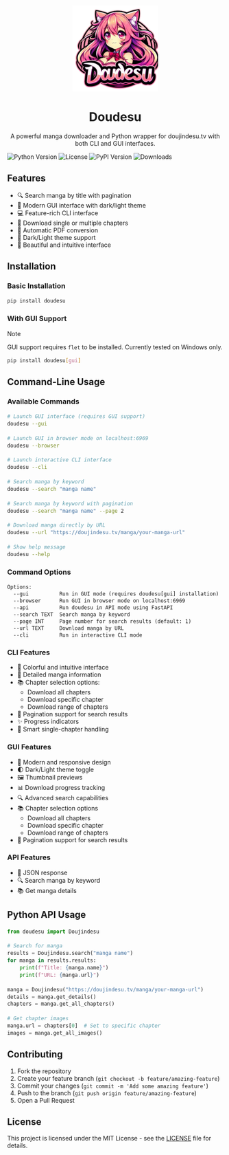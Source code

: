 <div align="center">
    <img src="https://github.com/MhankBarBar/doudesu/blob/master/doudesu/assets/images/logo.png?raw=true" alt="logo" width="200">
    <h1>Doudesu</h1>
    <p>A powerful manga downloader and Python wrapper for doujindesu.tv with both CLI and GUI interfaces.</p>
</div>

![Python Version](https://img.shields.io/pypi/pyversions/doudesu?logo=python)
![License](https://img.shields.io/pypi/l/doudesu?logo=gnu)
![PyPI Version](https://img.shields.io/pypi/v/doudesu?logo=pypi)
![Downloads](https://img.shields.io/pypi/dm/doudesu?logo=pypi)

## Features

- 🔍 Search manga by title with pagination
- 📱 Modern GUI interface with dark/light theme
- 💻 Feature-rich CLI interface
- 📖 Download single or multiple chapters
- 📑 Automatic PDF conversion
- 🌙 Dark/Light theme support
- 🎨 Beautiful and intuitive interface

## Installation

### Basic Installation
```bash
pip install doudesu
```

### With GUI Support
> [!NOTE]
> GUI support requires `flet` to be installed.
> Currently tested on Windows only.
```bash
pip install doudesu[gui]
```

## Command-Line Usage

### Available Commands
```bash
# Launch GUI interface (requires GUI support)
doudesu --gui

# Launch GUI in browser mode on localhost:6969
doudesu --browser

# Launch interactive CLI interface
doudesu --cli

# Search manga by keyword
doudesu --search "manga name"

# Search manga by keyword with pagination
doudesu --search "manga name" --page 2

# Download manga directly by URL
doudesu --url "https://doujindesu.tv/manga/your-manga-url"

# Show help message
doudesu --help
```

### Command Options
```
Options:
  --gui          Run in GUI mode (requires doudesu[gui] installation)
  --browser      Run GUI in browser mode on localhost:6969
  --api          Run doudesu in API mode using FastAPI
  --search TEXT  Search manga by keyword
  --page INT     Page number for search results (default: 1)
  --url TEXT     Download manga by URL
  --cli          Run in interactive CLI mode
```

### CLI Features

- 🎨 Colorful and intuitive interface
- 📄 Detailed manga information
- 📚 Chapter selection options:
  - Download all chapters
  - Download specific chapter
  - Download range of chapters
- 🔄 Pagination support for search results
- ✨ Progress indicators
- 🎯 Smart single-chapter handling

### GUI Features

- 🎨 Modern and responsive design
- 🌓 Dark/Light theme toggle
- 🖼️ Thumbnail previews
- 📊 Download progress tracking
- 🔍 Advanced search capabilities
- 📚 Chapter selection options
  - Download all chapters
  - Download specific chapter
  - Download range of chapters
- 🔄 Pagination support for search results

### API Features

- 📄 JSON response
- 🔍 Search manga by keyword
- 📚 Get manga details

## Python API Usage

```python
from doudesu import Doujindesu

# Search for manga
results = Doujindesu.search("manga name")
for manga in results.results:
    print(f"Title: {manga.name}")
    print(f"URL: {manga.url}")

manga = Doujindesu("https://doujindesu.tv/manga/your-manga-url")
details = manga.get_details()
chapters = manga.get_all_chapters()

# Get chapter images
manga.url = chapters[0]  # Set to specific chapter
images = manga.get_all_images()
```

## Contributing

1. Fork the repository
2. Create your feature branch (`git checkout -b feature/amazing-feature`)
3. Commit your changes (`git commit -m 'Add some amazing feature'`)
4. Push to the branch (`git push origin feature/amazing-feature`)
5. Open a Pull Request

## License

This project is licensed under the MIT License - see the [LICENSE](LICENSE) file for details.
